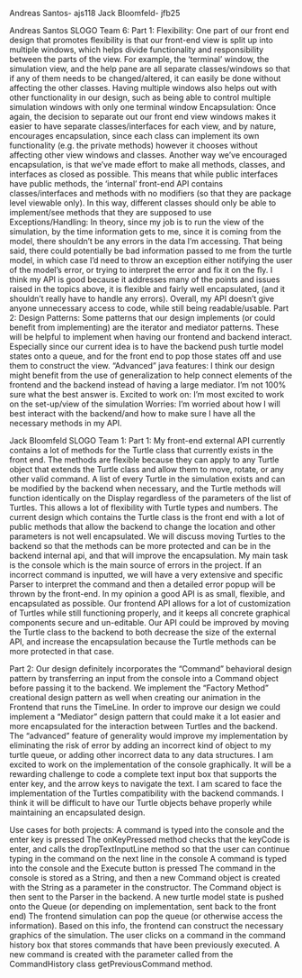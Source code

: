 Andreas Santos- ajs118
Jack Bloomfeld- jfb25

Andreas Santos SLOGO Team 6:
Part 1:
Flexibility:
One part of our front end design that promotes flexibility is that our front-end view is split up into multiple windows, which helps divide functionality and responsibility between the parts of the view. For example, the ‘terminal’ window, the simulation view, and the help pane are all separate classes/windows so that if any of them needs to be changed/altered, it can easily be done without affecting the other classes.
Having multiple windows also helps out with other functionality in our design, such as being able to control multiple simulation windows with only one terminal window
Encapsulation:
Once again, the decision to separate out our front end view windows makes it easier to have separate classes/interfaces for each view, and by nature, encourages encapsulation, since each class can implement its own functionality (e.g. the private methods) however it chooses without affecting other view windows and classes.
Another way we’ve encouraged encapsulation, is that we’ve made effort to make all methods, classes, and interfaces as closed as possible. This means that while public interfaces have public methods, the ‘internal’ front-end API contains classes/interfaces and methods with no modifiers (so that they are package level viewable only). In this way, different classes should only be able to implement/see methods that they are supposed to use
Exceptions/Handling:
In theory, since my job is to run the view of the simulation, by the time information gets to me, since it is coming from the model, there shouldn’t be any errors in the data I’m accessing.
That being said, there could potentially be bad information passed to me from the turtle model, in which case I’d need to throw an exception either notifying the user of the model’s error, or trying to interpret the error and fix it on the fly.
I think my API is good because it addresses many of the points and issues raised in the topics above, it is flexible and fairly well encapsulated, (and it shouldn’t really have to handle any errors). Overall, my API doesn’t give anyone unnecessary access to code, while still being readable/usable.
Part 2:
Design Patterns:
Some patterns that our design implements (or could benefit from implementing) are the iterator and mediator patterns. These will be helpful to implement when having our frontend and backend interact. Especially since our current idea is to have the backend push turtle model states onto a queue, and for the front end to pop those states off and use them to construct the view.
“Advanced” java features:
I think our design might benefit from the use of generalization to help connect elements of the frontend and the backend instead of having a large mediator. I’m not 100% sure what the best answer is.
Excited to work on:
I’m most excited to work on the set-up/view of the simulation
Worries:
I’m worried about how I will best interact with the backend/and how to make sure I have all the necessary methods in my API.




Jack Bloomfeld SLOGO Team 1:
Part 1:
My front-end external API currently contains a lot of methods for the Turtle class that currently exists in the front end. The methods are flexible because they can apply to any Turtle object that extends the Turtle class and allow them to move, rotate, or any other valid command. A list of every Turtle in the simulation exists and can be modified by the backend when necessary, and the Turtle methods will function identically on the Display regardless of the parameters of the list of Turtles. This allows a lot of flexibility with Turtle types and numbers. 
The current design which contains the Turtle class is the front end with a lot of public methods that allow the backend to change the location and other parameters is not well encapsulated. We will discuss moving Turtles to the backend so that the methods can be more protected and can be in the backend internal api, and that will improve the encapsulation. 
My main task is the console which is the main source of errors in the project. If an incorrect command is inputted, we will have a very extensive and specific Parser to interpret the command and then a detailed error popup will be thrown by the front-end.
In my opinion a good API is as small, flexible, and encapsulated as possible. Our frontend API allows for a lot of customization of Turtles while still functioning properly, and it keeps all concrete graphical components secure and un-editable. Our API could be improved by moving the Turtle class to the backend to both decrease the size of the external API, and increase the encapsulation because the Turtle methods can be more protected in that case. 

Part 2:
Our design definitely incorporates the “Command” behavioral design pattern by transferring an input from the console into a Command object before passing it to the backend. We implement the “Factory Method” creational design pattern as well when creating our animation in the Frontend that runs the TimeLine. In order to improve our design we could implement a “Mediator” design pattern that could make it a lot easier and more encapsulated for the interaction between Turtles and the backend. 
The “advanced” feature of generality would improve my implementation by eliminating the risk of error by adding an incorrect kind of object to my turtle queue, or adding other incorrect data to any data structures.
I am excited to work on the implementation of the console graphically. It will be a rewarding challenge to code a complete text input box that supports the enter key, and the arrow keys to navigate the text.
I am scared to face the implementation of the Turtles compatibility with the backend commands. I think it will be difficult to have our Turtle objects behave properly while maintaining an encapsulated design.

Use cases for both projects:
A command is typed into the console and the enter key is pressed
The onKeyPressed method checks that the keyCode is enter, and calls the dropTextInputLine method so that the user can continue typing in the command on the next line in the console
A command is typed into the console and the Execute button is pressed
The command in the console is stored as a String, and then a new Command object is created with the String as a parameter in the constructor. The Command object is then sent to the Parser in the backend.
A new turtle model state is pushed onto the Queue (or depending on implementation, sent back to the front end)
The frontend simulation can pop the queue (or otherwise access the information). Based on this info, the frontend can construct the necessary graphics of the simulation.
The user clicks on a command in the command history box that stores commands that have been previously executed.
A new command is created with the parameter called from the CommandHistory class getPreviousCommand method. 
